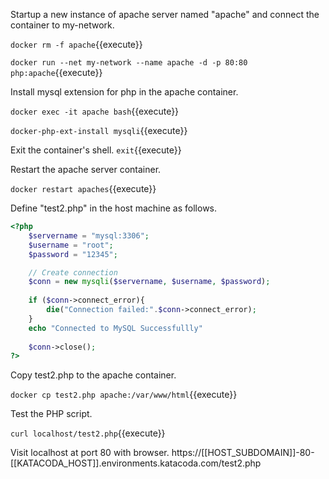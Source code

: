

Startup a new instance of apache server named "apache" and connect the container to my-network.

`docker rm -f apache`{{execute}}

`docker run --net my-network --name apache -d -p 80:80 php:apache`{{execute}}


Install mysql extension for php in the apache container.

`docker exec -it apache bash`{{execute}}

`docker-php-ext-install mysqli`{{execute}}

Exit the container's shell.
`exit`{{execute}}

Restart the apache server container.

`docker restart apaches`{{execute}}


Define "test2.php" in the host machine as follows.
```php
<?php
	$servername = "mysql:3306";
	$username = "root";
	$password = "12345";

	// Create connection
	$conn = new mysqli($servername, $username, $password);
	
	if ($conn->connect_error){
		die("Connection failed:".$conn->connect_error);
	}
	echo "Connected to MySQL Successfullly"
	
	$conn->close();
?>

```

Copy test2.php to the apache container.

`docker cp test2.php apache:/var/www/html`{{execute}}

Test the PHP script.

`curl localhost/test2.php`{{execute}}

Visit localhost at port 80 with browser.
https://[[HOST_SUBDOMAIN]]-80-[[KATACODA_HOST]].environments.katacoda.com/test2.php


